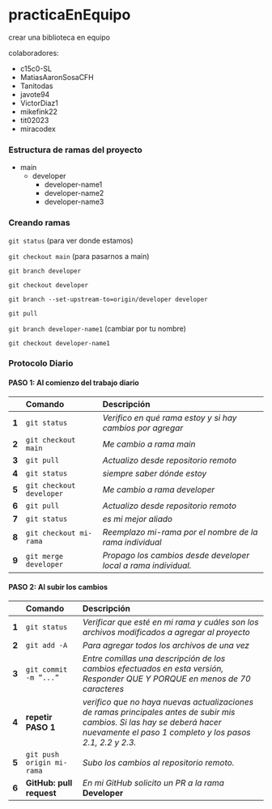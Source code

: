 # practicaEnEquipo

crear una biblioteca en equipo

colaboradores:

- c15c0-SL
- MatiasAaronSosaCFH
- Tanitodas
- javote94
- VictorDiaz1
- mikefink22
- tit02023
- miracodex


### Estructura de ramas del proyecto
- main
    - developer
        - developer-name1
        - developer-name2
        - developer-name3

### Creando ramas

`git status` (para ver donde estamos)

`git checkout main` (para pasarnos a main)

`git branch developer` 

`git checkout developer`

`git branch --set-upstream-to=origin/developer developer`

`git pull`

`git branch developer-name1` (cambiar por tu nombre)

`git checkout developer-name1`


### Protocolo Diario


#### PASO 1: Al comienzo del trabajo diario

|  | Comando     | Descripción                |
| :-------- | :------- | :------------------------- |
| **1** | `git status` | *Verifico en qué rama estoy y si hay cambios por agregar* |
| **2** | `git checkout main` | *Me cambio a rama main* |
| **3** | `git pull` | *Actualizo desde repositorio remoto* |
| **4** | `git status` | *siempre saber dónde estoy* |
| **5** | `git checkout developer` | *Me cambio a rama developer* |
| **6** | `git pull` | *Actualizo desde repositorio remoto* |
| **7** | `git status` | *es mi mejor aliado* |
| **8** | `git checkout mi-rama` | *Reemplazo mi-rama por el nombre de la rama individual* |
| **9** | `git merge developer` | *Propago los cambios desde developer local a rama individual.* |

#### PASO 2: Al subir los cambios

|  | Comando     | Descripción                |
| :-------- | :------- | :------------------------- |
| **1** | `git status` | *Verificar que esté en mi rama y cuáles son los archivos modificados a agregar al proyecto* |
| **2** | `git add -A` | *Para agregar todos los archivos de una vez* |
| **3** | `git commit -m ”...”` | *Entre comillas una descripción de los cambios efectuados en esta versión, Responder QUE Y PORQUE en menos de 70 caracteres* |
| **4** | **repetir PASO 1** | *verifico que no haya nuevas actualizaciones de ramas principales antes de subir mis cambios. Si las hay se deberá hacer nuevamente el paso 1 completo y los pasos 2.1, 2.2 y 2.3.* |
| **5** | `git push origin mi-rama` | *Subo los cambios al repositorio remoto.* |
| **6** | **GitHub: pull request** | *En mi GitHub solicito un PR a la rama*  **Developer**  |
